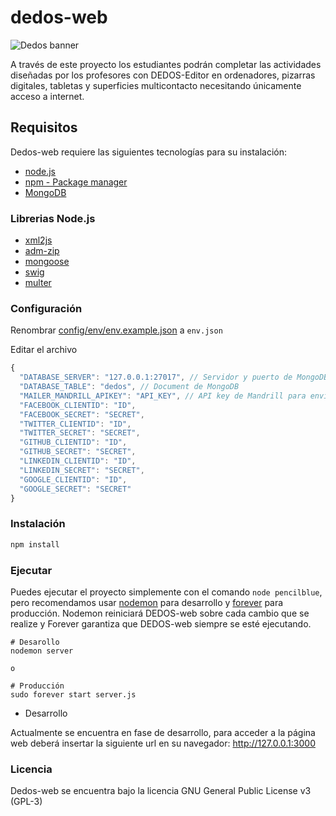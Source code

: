 # dedos-web
![Dedos banner](http://i.imgur.com/xRJ1hf9.png)

A través de este proyecto los estudiantes podrán completar las actividades diseñadas por los profesores con DEDOS-Editor en ordenadores, pizarras digitales, tabletas y superficies multicontacto necesitando únicamente acceso a internet.

## Requisitos
Dedos-web requiere las siguientes tecnologías para su instalación:
* [node.js](https://github.com/nodejs/node)
* [npm - Package manager](https://github.com/npm/npm)
* [MongoDB](https://www.mongodb.org/)

### Librerias Node.js
* [xml2js](https://www.npmjs.com/package/xml2js)
* [adm-zip](https://www.npmjs.com/package/adm-zip)
* [mongoose](https://www.npmjs.com/package/mongoose)
* [swig](https://www.npmjs.com/package/swig)
* [multer](https://www.npmjs.com/package/multer)

### Configuración
Renombrar [config/env/env.example.json](../master/config/env/env.example.json) a ``` env.json ```

Editar el archivo
```javascript
{
  "DATABASE_SERVER": "127.0.0.1:27017", // Servidor y puerto de MongoDB
  "DATABASE_TABLE": "dedos", // Document de MongoDB
  "MAILER_MANDRILL_APIKEY": "API_KEY", // API key de Mandrill para envio de correo
  "FACEBOOK_CLIENTID": "ID",
  "FACEBOOK_SECRET": "SECRET",
  "TWITTER_CLIENTID": "ID",
  "TWITTER_SECRET": "SECRET",
  "GITHUB_CLIENTID": "ID",
  "GITHUB_SECRET": "SECRET",
  "LINKEDIN_CLIENTID": "ID",
  "LINKEDIN_SECRET": "SECRET",
  "GOOGLE_CLIENTID": "ID",
  "GOOGLE_SECRET": "SECRET"
}
```

### Instalación
```sh
npm install
```
### Ejecutar
Puedes ejecutar el proyecto simplemente con el comando ```node pencilblue```, pero recomendamos usar [nodemon](https://www.npmjs.org/package/nodemon) para desarrollo y [forever](https://www.npmjs.org/package/forever) para producción. Nodemon reiniciará DEDOS-web sobre cada cambio que se realize y Forever garantiza que DEDOS-web siempre se esté ejecutando.
 ```
 # Desarollo
 nodemon server

 o

 # Producción
 sudo forever start server.js
 ```

* Desarrollo

Actualmente se encuentra en fase de desarrollo, para acceder a la página web deberá insertar la siguiente url en su navegador:
http://127.0.0.1:3000

### Licencia
Dedos-web se encuentra bajo la licencia GNU General Public License v3 (GPL-3)
